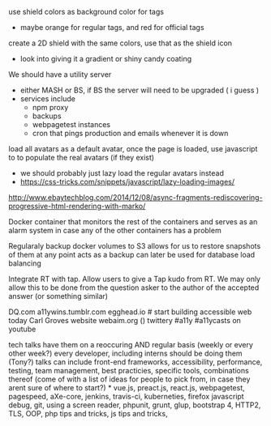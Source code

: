 use shield colors as background color for tags
  * maybe orange for regular tags, and red for official tags

create a 2D shield with the same colors, use that as the shield icon
  * look into giving it a gradient or shiny candy coating

We should have a utility server
  * either MASH or BS, if BS the server will need to be upgraded ( i guess )
  * services include
    * npm proxy
    * backups
    * webpagetest instances
    * cron that pings production and emails whenever it is down

load all avatars as a default avatar, once the page is loaded, use javascript to to populate the real avatars (if they exist)
  * we should probably just lazy load the regular avatars instead
  * https://css-tricks.com/snippets/javascript/lazy-loading-images/

http://www.ebaytechblog.com/2014/12/08/async-fragments-rediscovering-progressive-html-rendering-with-marko/

Docker container that monitors the rest of the containers and serves as an alarm system in case any of the other containers has a problem 

Regularaly backup docker volumes to S3
  allows for us to restore snapshots of them at any point
  acts as a backup
  can later be used for database load balancing

Integrate RT with tap.
  Allow users to give a Tap kudo from RT. We may only allow this to be done from the question asker to the author of the accepted answer (or something similar)

  DQ.com
  a11ywins.tumblr.com
  egghead.io # start building accessible web today 
  Carl Groves website
  webaim.org ()
  twittery #a11y
  #a11ycasts on youtube 

tech talks
  have them on a reoccuring AND regular basis (weekly or every other week?)
  every developer, including interns should be doing them (Tony?)
  talks can include front-end frameworks, accessibility, performance, testing, team management, best practicies, specific tools, combinations thereof
  (come of with a list of ideas for people to pick from, in case they arent sure of where to start?)
    * vue.js, preact.js, react.js, webpagetest, pagespeed, aXe-core, jenkins, travis-ci, kuberneties, firefox javascript debug, git, using a screen reader, phpunit, grunt, glup, bootstrap 4, HTTP2, TLS, OOP, php tips and tricks, js tips and tricks, 
